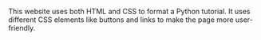 This website uses both HTML and CSS to format a Python tutorial. It uses different CSS elements like buttons and links to make the page more user-friendly.
